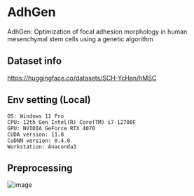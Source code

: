 # AdhGen
AdhGen: Optimization of focal adhesion morphology in human mesenchymal stem cells using a genetic algorithm

## Dataset info
https://huggingface.co/datasets/SCH-YcHan/hMSC

## Env setting (Local)
```
OS: Windows 11 Pro
CPU: 12th Gen Intel(R) Core(TM) i7-12700F 
GPU: NVIDIA GeForce RTX 4070
CUDA version: 11.8
CuDNN version: 8.4.0
Workstation: Anaconda3
```

## Preprocessing
![image](https://github.com/SCH-YcHan/hMSC/blob/b9733c2fee0141f49b596bfb1907f3e45d41839a/fig/Han%20et%20al_Fig%201.tif)
